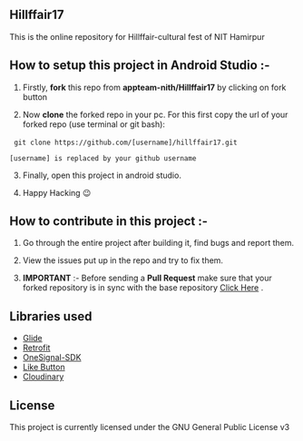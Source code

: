 ## Hillffair17

This is the online repository for Hillffair-cultural fest of NIT Hamirpur

## How to setup this project in Android Studio :-

1. Firstly, **fork** this repo from **appteam-nith/Hillffair17** by clicking on fork button

2. Now **clone** the forked repo in your pc. For this first copy the url of your forked repo (use terminal or git bash):

   	`git clone https://github.com/[username]/hillffair17.git`

   	[username] is replaced by your github username

3. Finally, open this project in android studio.

4. Happy Hacking :wink:

## How to contribute in this project :-

1. Go through the entire project after building it, find bugs and report them.

2. View the issues put up in the repo and try to fix them.

3. **IMPORTANT** :- Before sending a **Pull Request** make sure that your forked repository is in sync with the base repository [Click Here](https://github.com/appteam-nith/Hillffair17/wiki/Stay-in-Sync-with-Base-Repository) .

## Libraries used
- [Glide](https://github.com/bumptech/glide)
- [Retrofit](https://github.com/square/retrofit)
- [OneSignal-SDK](https://github.com/OneSignal/OneSignal-Android-SDK)
- [Like Button](https://github.com/jd-alexander/LikeButton)
- [Cloudinary](https://github.com/cloudinary/cloudinary_android)

## License
This project is currently licensed under the GNU General Public License v3

